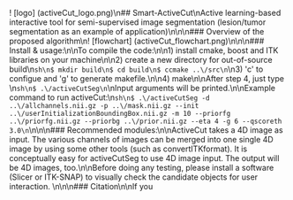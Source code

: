 ! [logo] (activeCut_logo.png)\n## Smart-ActiveCut\nActive learning-based interactive tool for semi-supervised image segmentation (lesion\/tumor segmentation as an example of application)\n\n\n### Overview of the proposed algorithm\n! [flowchart] (activeCut_flowchart.png)\n\n\n### Install & usage:\n\nTo compile the code:\n\n1) install cmake, boost and ITK libraries on your machine\n\n2) create a new directory for out-of-source build\n```sh\n$ mkdir build\n$ cd build\n$ ccmake ..\/src\n```\n3) 'c' to configue and 'g' to generate makefile.\n\n4) make\n\nAfter step 4, just type \n```sh\n$ .\/activeCutSeg\n```\nInput arguments will be printed.\n\nExample command to run activeCut:\n```sh\n$ .\/activeCutSeg -d ..\/allchannels.nii.gz -p ..\/mask.nii.gz --init ..\/userInitializationBoundingBox.nii.gz -m 10 --priorfg ..\/priorfg.nii.gz --priorbg ..\/prior.nii.gz --eta 4 -g 6 --qscoreth 3.0\n```\n\n\n### Recommended modules:\n\nActiveCut takes a 4D image as input. The various channels of images can be merged into one single 4D image by using some other tools (such as convertITKformat). It is conceptually easy for activeCutSeg to use 4D image input. The output will be 4D images, too.\n\nBefore doing any testing, please install a software (Slicer or ITK-SNAP) to visually check the candidate objects for user interaction. \n\n\n### Citation\n\nIf you